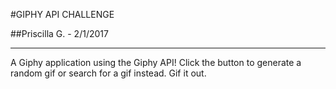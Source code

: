 #GIPHY API CHALLENGE

##Priscilla G. - 2/1/2017

*********************

A Giphy application using the Giphy API!
Click the button to generate a random gif or search for a gif instead. Gif it out. 
